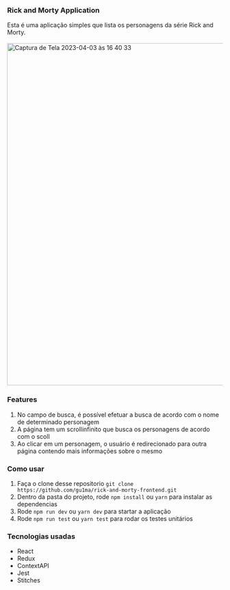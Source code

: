 ### Rick and Morty Application
Esta é uma aplicação simples que lista os personagens da série Rick and Morty.<br><br>
<img width="800" alt="Captura de Tela 2023-04-03 às 16 40 33" src="https://user-images.githubusercontent.com/27930240/229610449-6d04d535-b7cd-49f6-bfcb-a7232ac84ed7.png">

### Features
1. No campo de busca, é possível efetuar a busca de acordo com o nome de determinado personagem
2. A página tem um scrollinfinito que busca os personagens de acordo com o scoll 
3. Ao clicar em um personagem, o usuário é redirecionado para outra página contendo mais informações sobre o mesmo


### Como usar
1. Faça o clone desse repositorio `git clone https://github.com/gu1ma/rick-and-morty-frontend.git`
2. Dentro da pasta do projeto, rode `npm install` ou `yarn` para instalar as dependencias 
3. Rode `npm run dev` ou `yarn dev` para startar a aplicação
4. Rode `npm run test` ou `yarn test` para rodar os testes unitários

### Tecnologias usadas 
- React 
- Redux 
- ContextAPI
- Jest 
- Stitches
